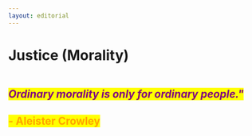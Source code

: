 ```yaml
---
layout: editorial
---
```


# Justice (Morality)



<figure><img src="../../../../../../.gitbook/assets/pexels-btgl-♡-18803755.jpg" alt=""><figcaption></figcaption></figure>

## _<mark style="color:purple;">Ordinary morality is only for ordinary people."</mark>_&#x20;

## &#x20;                                                                  <mark style="color:orange;">- Aleister Crowley</mark>
